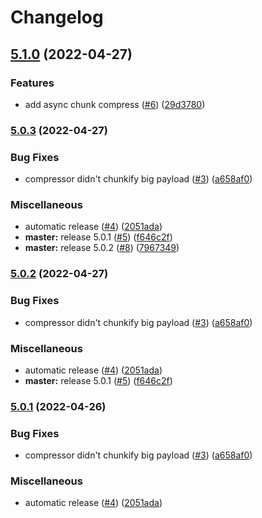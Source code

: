 # Changelog

## [5.1.0](https://github.com/ChainSafe/node-snappy-stream/compare/v5.0.3...v5.1.0) (2022-04-27)


### Features

* add async chunk compress ([#6](https://github.com/ChainSafe/node-snappy-stream/issues/6)) ([29d3780](https://github.com/ChainSafe/node-snappy-stream/commit/29d378012bc7a1e612e3c8c5b9cef32b5cb6c04f))

### [5.0.3](https://github.com/ChainSafe/node-snappy-stream/compare/v5.0.2...v5.0.3) (2022-04-27)


### Bug Fixes

* compressor didn't chunkify big payload ([#3](https://github.com/ChainSafe/node-snappy-stream/issues/3)) ([a658af0](https://github.com/ChainSafe/node-snappy-stream/commit/a658af0c165d2b7885f99aa7b6e297f93d530701))


### Miscellaneous

* automatic release ([#4](https://github.com/ChainSafe/node-snappy-stream/issues/4)) ([2051ada](https://github.com/ChainSafe/node-snappy-stream/commit/2051ada25695c0f8f381b638435d47a2c759bde0))
* **master:** release 5.0.1 ([#5](https://github.com/ChainSafe/node-snappy-stream/issues/5)) ([f646c2f](https://github.com/ChainSafe/node-snappy-stream/commit/f646c2f1be28e03ffca60e2633614a188dd39c17))
* **master:** release 5.0.2 ([#8](https://github.com/ChainSafe/node-snappy-stream/issues/8)) ([7967349](https://github.com/ChainSafe/node-snappy-stream/commit/7967349142fce27eb67750c67957039858cee2a7))

### [5.0.2](https://github.com/ChainSafe/node-snappy-stream/compare/v5.0.1...v5.0.2) (2022-04-27)


### Bug Fixes

* compressor didn't chunkify big payload ([#3](https://github.com/ChainSafe/node-snappy-stream/issues/3)) ([a658af0](https://github.com/ChainSafe/node-snappy-stream/commit/a658af0c165d2b7885f99aa7b6e297f93d530701))


### Miscellaneous

* automatic release ([#4](https://github.com/ChainSafe/node-snappy-stream/issues/4)) ([2051ada](https://github.com/ChainSafe/node-snappy-stream/commit/2051ada25695c0f8f381b638435d47a2c759bde0))
* **master:** release 5.0.1 ([#5](https://github.com/ChainSafe/node-snappy-stream/issues/5)) ([f646c2f](https://github.com/ChainSafe/node-snappy-stream/commit/f646c2f1be28e03ffca60e2633614a188dd39c17))

### [5.0.1](https://github.com/ChainSafe/node-snappy-stream/compare/v5.0.0...v5.0.1) (2022-04-26)


### Bug Fixes

* compressor didn't chunkify big payload ([#3](https://github.com/ChainSafe/node-snappy-stream/issues/3)) ([a658af0](https://github.com/ChainSafe/node-snappy-stream/commit/a658af0c165d2b7885f99aa7b6e297f93d530701))


### Miscellaneous

* automatic release ([#4](https://github.com/ChainSafe/node-snappy-stream/issues/4)) ([2051ada](https://github.com/ChainSafe/node-snappy-stream/commit/2051ada25695c0f8f381b638435d47a2c759bde0))

